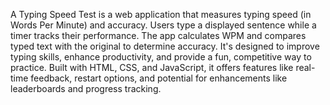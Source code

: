A Typing Speed Test is a web application that measures typing speed (in Words Per Minute) and accuracy. Users type a displayed sentence while a timer tracks their performance. 
The app calculates WPM and compares typed text with the original to determine accuracy. It's designed to improve typing skills, enhance productivity, and provide a fun, competitive way to practice.
Built with HTML, CSS, and JavaScript, it offers features like real-time feedback, restart options, and potential for enhancements like leaderboards and progress tracking.
